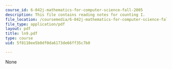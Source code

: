 ```yaml
---
course_id: 6-042j-mathematics-for-computer-science-fall-2005
description: This file contains reading notes for counting I.
file_location: /coursemedia/6-042j-mathematics-for-computer-science-fall-2005/5f8110ee5b0df0da6173de66ff35c7b0_ln9.pdf
file_type: application/pdf
layout: pdf
title: ln9.pdf
type: course
uid: 5f8110ee5b0df0da6173de66ff35c7b0

---
```

None